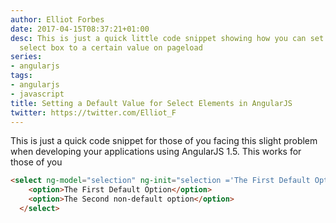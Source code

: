 ```yaml
---
author: Elliot Forbes
date: 2017-04-15T08:37:21+01:00
desc: This is just a quick little code snippet showing how you can set an angularjs
  select box to a certain value on pageload
series:
- angularjs
tags:
- angularjs
- javascript
title: Setting a Default Value for Select Elements in AngularJS
twitter: https://twitter.com/Elliot_F
---
```


<p>This is just a quick code snippet for those of you facing this slight problem when developing your applications using AngularJS 1.5. This works for those of you </p>

```html
<select ng-model="selection" ng-init="selection ='The First Default Option'">
    <option>The First Default Option</option>
    <option>The Second non-default option</option>
  </select>
```